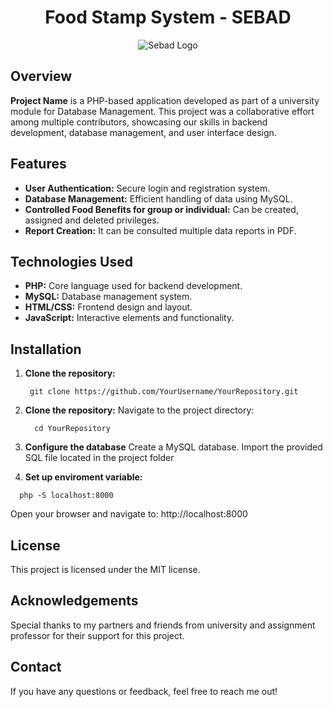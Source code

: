 <h1 align="center"><strong> Food Stamp System - SEBAD </strong></h1>
<p align="center">
  <img src="https://github.com/JhoanGZ/food_stamp/blob/main/resources/css/SEBAD%20Logo.jpg?raw=true" alt="Sebad Logo"/>
</p>

## Overview

**Project Name** is a PHP-based application developed as part of a university module for Database Management. This project was a collaborative effort among multiple contributors, showcasing our skills in backend development, database management, and user interface design.

## Features

- **User Authentication:** Secure login and registration system.
- **Database Management:** Efficient handling of data using MySQL.
- **Controlled Food Benefits for group or individual:** Can be created, assigned and deleted privileges.
- **Report Creation:** It can be consulted multiple data reports in PDF.

## Technologies Used

- **PHP:** Core language used for backend development.
- **MySQL:** Database management system.
- **HTML/CSS:** Frontend design and layout.
- **JavaScript:** Interactive elements and functionality.

## Installation

1. **Clone the repository:**
   ```
    git clone https://github.com/YourUsername/YourRepository.git
   ```
2. **Clone the repository:**
   Navigate to the project directory:
   ```
     cd YourRepository
   ```
3. **Configure the database**
    Create a MySQL database.
    Import the provided SQL file located in the project folder

4. **Set up enviroment variable:**
  ```
    php -S localhost:8000
  ```
  Open your browser and navigate to:
  http://localhost:8000

## License
This project is licensed under the MIT license.

## Acknowledgements

Special thanks to my partners and friends from university and assignment professor for their support for this project.

## Contact
If you have any questions or feedback, feel free to reach me out!


